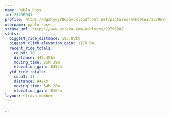 ```yaml
---
name: Pablo Ross
id: 23796941
profile: https://dgalywyr863hv.cloudfront.net/pictures/athletes/23796941/14615399/1/large.jpg
username: pablo-ross
strava_url: https://www.strava.com/athletes/23796941
stats:
  biggest_ride_distance: 193.82km
  biggest_climb_elevation_gain: 1170.9m
  recent_ride_totals:
    count: 10
    distance: 445.45km
    moving_time: 25h 39m
    elevation_gain: 6452m
  ytd_ride_totals:
    count: 31
    distance: 942km
    moving_time: 54h 28m
    elevation_gain: 8164m
layout: strava_member
--- 
```

...
